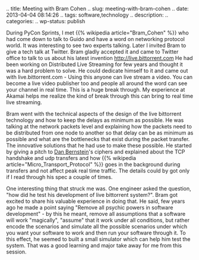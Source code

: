.. title: Meeting with Bram Cohen
.. slug: meeting-with-bram-cohen
.. date: 2013-04-04 08:14:26
.. tags: software,technology
.. description: 
.. categories: 
.. wp-status: publish

During PyCon Sprints, I met {{% wikipedia article="Bram_Cohen" %}} who had come
down to talk to Guido and have a word on networking protocol world. It was
interesting to see two experts talking. Later I invited Bram to give a tech talk
at Twitter. Bram gladly accepted it and came to Twitter office to talk to us
about his latest invention http://live.bittorrent.com He had been working on
Distributed Live Streaming for few years and thought it was a hard problem to
solve. He could dedicate himself to it and came out with live.bittorrent.com -
Using this anyone can live stream a video. You can become a live video publisher
too and people all around the word can see your channel in real time. This is a
huge break through. My experience at Akamai helps me realize the kind of break
through this can bring to real time live streaming.  


Bram went with the technical aspects of the design of the live bittorrent
technology and how to keep the delays as minimum as possible. He was talking at
the network packets level and explaining how the packets need to be distributed
from one node to another so that delay can be as minimum as possible and what
are the bottlenecks that exist during the packet transfer. The innovative
solutions that he had use to make these possible. He started by giving a pitch
to <a href="http://cr.yp.to/djb.html">Dan Bernstein</a>'s ciphers and explained
about the TCP handshake and udp transfers and how 
{{% wikipedia article="Micro_Transport_Protocol" %}} goes in the background during transfers
and not affect peak real time traffic.  The details could by got only if I read
through his spec a couple of times.


One interesting thing that struck me was. One engineer asked the question, "how
did he test his development of live bittorrent system?". Bram got excited to
share his valuable experience in doing that. He said, few years ago he made a
point saying "Remove all psychic powers in software development" - by this he
meant, remove all assumptions that a software will work "magically", "assume"
that it work under all conditions, but rather encode the scenarios and simulate
all the possible scenarios under which you want your software to work and then
run your software through it. To this effect, he seemed to built a small
simulator which can help him test the system. That was a good learning and major
take away for me from this session.